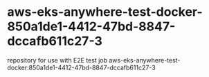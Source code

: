 # aws-eks-anywhere-test-docker-850a1de1-4412-47bd-8847-dccafb611c27-3
repository for use with E2E test job aws-eks-anywhere-test-docker:850a1de1-4412-47bd-8847-dccafb611c27-3
